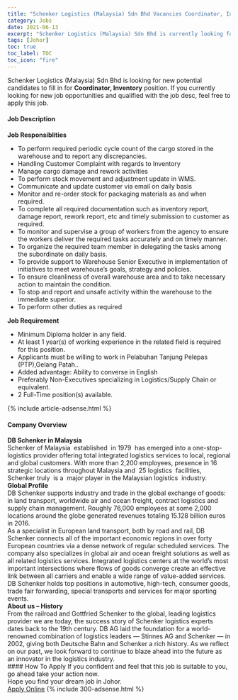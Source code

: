 ```yaml
---
title: "Schenker Logistics (Malaysia) Sdn Bhd Vacancies Coordinator, Inventory" 
category: Jobs 
date: 2021-06-13 
excerpt: "Schenker Logistics (Malaysia) Sdn Bhd is currently looking for suitable person to fill in the Coordinator, Inventory which based in Johor" 
tags: [Johor] 
toc: true 
toc_label: TOC 
toc_icon: "fire" 
--- 
```


<p>Schenker Logistics (Malaysia) Sdn Bhd is looking for new potential candidates to fill in for <b>Coordinator, Inventory</b> position. If you currently looking for new job opportunities and qualified with the job desc, feel free to apply this job.
</p><div><div><h4>Job Description</h4></div><div><div><span><div><div><strong>Job Responsiblities</strong></div><div><ul><li>To perform required periodic cycle count of the cargo stored in the warehouse and to report any discrepancies.</li><li>Handling Customer Complaint with regards to Inventory</li><li>Manage cargo damage and rework activities</li><li>To perform stock movement and adjustment update in WMS.</li><li>Communicate and update customer via email on daily basis</li><li>Monitor and re-order stock for packaging materials as and when required.</li><li>To complete all required documentation such as inventory report, damage report, rework report, etc and timely submission to customer as required.</li><li>To monitor and supervise a group of workers from the agency to ensure the workers deliver the required tasks accurately and on timely manner.</li><li>To organize the required team member in delegating the tasks among the subordinate on daily basis.</li><li>To provide support to Warehouse Senior Executive in implementation of initiatives to meet warehouse&#8217;s goals, strategy and policies.</li><li>To ensure cleanliness of overall warehouse area and to take necessary action to maintain the condition.</li><li>To stop and report and unsafe activity within the warehouse to the immediate superior.</li><li>To perform other duties as required</li></ul><div><strong>Job Requirement</strong></div><ul><li>Minimum Diploma holder in any field.</li><li>At least 1 year(s) of working experience in the related field is required for this position.</li><li>Applicants must be willing to work in Pelabuhan Tanjung Pelepas (PTP),Gelang Patah..</li><li>Added advantage: Ability to converse in English</li><li>Preferably Non-Executives specializing in Logistics/Supply Chain or equivalent.</li><li>2 Full-Time position(s) available.</li></ul></div></div></span></div></div></div> 
{% include article-adsense.html %} 
<div><div><h4>Company Overview</h4></div><div><div><span><div><div>
<strong>DB Schenker in Malaysia</strong><br>
	Schenker of Malaysia&#160; established&#160; in 1979&#160; has emerged into a one-stop- logistics provider offering total integrated logistics services to local, regional and global customers. With more than 2,200 employees, presence in 16 strategic locations throughout Malaysia and&#160; 25 logistics&#160; facilities, Schenker truly&#160; is a&#160; major player in the Malaysian logistics&#160; industry.</div>
<div>
<div>
<strong>Global Profile</strong><br>
		DB Schenker supports industry and trade in the global exchange of goods: in land transport, worldwide air and ocean freight, contract logistics and supply chain management. Roughly 76,000 employees at some 2,000 locations around the globe generated revenues totaling 15.128 billion euros in 2016.&#160;</div>
<div>
		As a specialist in European land transport, both by road and rail, DB Schenker connects all of the important economic regions in over forty European countries via a dense network of regular scheduled services. The company also specializes in global air and ocean freight solutions as well as all related logistics services. Integrated logistics centers at the world&#8217;s most important intersections where flows of goods converge create an effective link between all carriers and enable a wide range of value-added services. DB Schenker holds top positions in automotive, high-tech, consumer goods, trade fair forwarding, special transports and services for major sporting events.</div>
<div>
<strong>About us &#8211; History</strong><br>
		From the railroad and Gottfried Schenker to the global, leading logistics provider we are today, the success story of Schenker logistics experts dates back to the 19th century. DB AG laid the foundation for a world-renowned combination of logistics leaders &#8212; Stinnes AG and Schenker &#8212; in 2002, giving both Deutsche Bahn and Schenker a rich history. As we reflect on our past, we look forward to continue to blaze ahead into the future as an innovator in the logistics industry.</div>
</div></div></span></div></div></div> 
#### How To Apply 
If you confident and feel that this job is suitable to you, go ahead take your action now. <br/> 
Hope you find your dream job in Johor. <br/> 
<a href="https://www.jobstreet.com.my/en/job/coordinator-inventory-4588748?jobId=jobstreet-my-job-4588748&" class="btn btn--info" target="_blank" rel="nofollow noopenner">Apply Online</a> 
{% include 300-adsense.html %} 